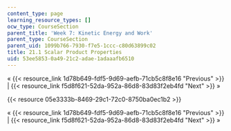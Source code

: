 ```yaml
---
content_type: page
learning_resource_types: []
ocw_type: CourseSection
parent_title: 'Week 7: Kinetic Energy and Work'
parent_type: CourseSection
parent_uid: 1099b766-7930-f7e5-1ccc-c80d63899c02
title: 21.1 Scalar Product Properties
uid: 53ee5853-0a49-21c2-adae-1adaaafb6510
---
```


« {{< resource_link 1d78b649-fdf5-9d69-aefb-71cb5c8f8e16 "Previous" >}} | {{< resource_link f5d8f621-52da-952a-86d8-83d83f2eb4fd "Next" >}} »

{{< resource 05e3333b-8469-29c1-72c0-8750ba0ec1b2 >}}

« {{< resource_link 1d78b649-fdf5-9d69-aefb-71cb5c8f8e16 "Previous" >}} | {{< resource_link f5d8f621-52da-952a-86d8-83d83f2eb4fd "Next" >}} »